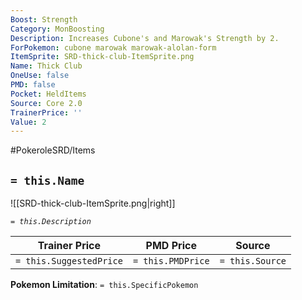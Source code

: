 ```yaml
---
Boost: Strength
Category: MonBoosting
Description: Increases Cubone's and Marowak's Strength by 2.
ForPokemon: cubone marowak marowak-alolan-form
ItemSprite: SRD-thick-club-ItemSprite.png
Name: Thick Club
OneUse: false
PMD: false
Pocket: HeldItems
Source: Core 2.0
TrainerPrice: ''
Value: 2
---
```


#PokeroleSRD/Items

## `= this.Name`

![[SRD-thick-club-ItemSprite.png|right]]

*`= this.Description`*

| Trainer Price           | PMD Price         | Source | 
| ----------------------- | ----------------- | ------ |
| `= this.SuggestedPrice` | `= this.PMDPrice` | `= this.Source`

**Pokemon Limitation**: `= this.SpecificPokemon`
